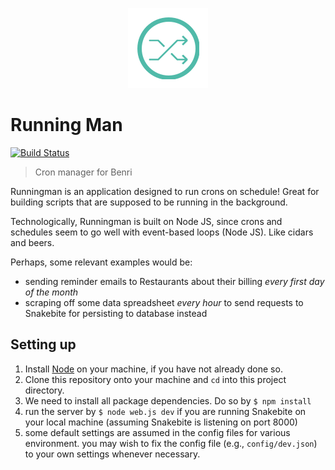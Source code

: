 <p align="center">
  <img src="logo.png">
</p>

# Running Man 
[![Build Status](https://travis-ci.org/gobbl/runningman.svg?branch=master)](https://travis-ci.org/gobbl/runningman)


> Cron manager for Benri

Runningman is an application designed to run crons on schedule! 
Great for building scripts that are supposed to be running in the background.

Technologically, Runningman is built on Node JS, since crons and schedules seem to go well with event-based loops (Node JS). Like cidars and beers.

Perhaps, some relevant examples would be:
- sending reminder emails to Restaurants about their billing *every first day of the month*
- scraping off some data spreadsheet *every hour* to send requests to Snakebite for persisting to database instead

## Setting up

1. Install [Node](http://nodejs.org/download/) on your machine, if you have not already done so.
2. Clone this repository onto your machine and `cd` into this project directory.
3. We need to install all package dependencies. Do so by ```$ npm install```
4. run the server by ```$ node web.js dev``` if you are running Snakebite on your local machine (assuming Snakebite is listening on port 8000)
5. some default settings are assumed in the config files for various environment. you may wish to fix the config file (e.g., `config/dev.json`) to your own settings whenever necessary. 
